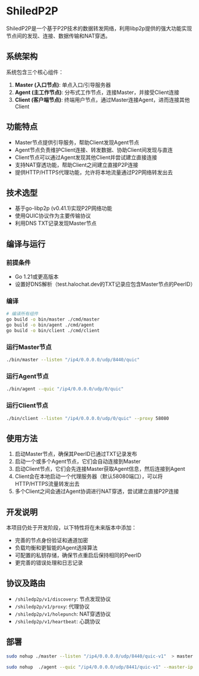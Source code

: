 # ShiledP2P

ShiledP2P是一个基于P2P技术的数据转发网络，利用libp2p提供的强大功能实现节点间的发现、连接、数据传输和NAT穿透。

## 系统架构

系统包含三个核心组件：

1. **Master (入口节点)**: 单点入口/引导服务器
2. **Agent (主工作节点)**: 分布式工作节点，连接Master，并接受Client连接
3. **Client (客户端节点)**: 终端用户节点，通过Master连接Agent，进而连接其他Client

## 功能特点

- Master节点提供引导服务，帮助Client发现Agent节点
- Agent节点负责维护Client连接、转发数据、协助Client间发现与直连
- Client节点可以通过Agent发现其他Client并尝试建立直接连接
- 支持NAT穿透功能，帮助Client之间建立直接P2P连接
- 提供HTTP/HTTPS代理功能，允许将本地流量通过P2P网络转发出去

## 技术选型

- 基于go-libp2p (v0.41.1)实现P2P网络功能
- 使用QUIC协议作为主要传输协议
- 利用DNS TXT记录发现Master节点

## 编译与运行

### 前提条件

- Go 1.21或更高版本
- 设置好DNS解析（test.halochat.dev的TXT记录应包含Master节点的PeerID）

### 编译

```bash
# 编译所有组件
go build -o bin/master ./cmd/master
go build -o bin/agent ./cmd/agent
go build -o bin/client ./cmd/client
```

### 运行Master节点

```bash
./bin/master --listen "/ip4/0.0.0.0/udp/8440/quic"
```

### 运行Agent节点

```bash
./bin/agent --quic "/ip4/0.0.0.0/udp/0/quic"
```

### 运行Client节点

```bash
./bin/client --listen "/ip4/0.0.0.0/udp/0/quic" --proxy 58080
```

## 使用方法

1. 启动Master节点，确保其PeerID已通过TXT记录发布
2. 启动一个或多个Agent节点，它们会自动连接到Master
3. 启动Client节点，它们会先连接Master获取Agent信息，然后连接到Agent
4. Client会在本地启动一个代理服务器（默认58080端口），可以将HTTP/HTTPS流量转发出去
5. 多个Client之间会通过Agent协调进行NAT穿透，尝试建立直接P2P连接

## 开发说明

本项目仍处于开发阶段，以下特性将在未来版本中添加：

- 完善的节点身份验证和通道加密
- 负载均衡和更智能的Agent选择算法
- 可配置的私钥存储，确保节点重启后保持相同的PeerID
- 更完善的错误处理和日志记录

## 协议及路由

- `/shiledp2p/v1/discovery`: 节点发现协议
- `/shiledp2p/v1/proxy`: 代理协议
- `/shiledp2p/v1/holepunch`: NAT穿透协议
- `/shiledp2p/v1/heartbeat`: 心跳协议 

## 部署
```bash
sudo nohup ./master --listen "/ip4/0.0.0.0/udp/8440/quic-v1"  > master.log 2>&1 &

sudo nohup  ./agent --quic "/ip4/0.0.0.0/udp/8441/quic-v1" --master-ip "127.0.0.1" > agent.log 2>&1 &
```
